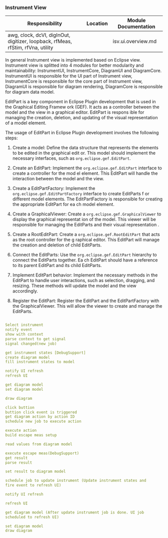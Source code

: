 ### Instrument View

| Responsibility  | Location   | Module Documentation |
|-------------- | -------------- | -------------- |
| awg, clock, dcVI, digInOut, digitizer, loopback, rfMeas, rfStim, rfVna, utility    |     | isv.ui.overview.md  |


In general Instrument view is implemented based on Eclipse view.
Instrument view is splitted into 4 modules for better modularity and maintainability: InstrumentUI, InstrumentCore, DiagramUI and DiagramCore. InstrumentUI is responsible for the UI part of Instrument view, InstrumentCore is responsible for the core part of Instrument view, DiagramUI is responsible for diagram rendering, DiagramCore is responsible for diagram data model.


EditPart is a key component in Eclipse Plugin development that is used in the Graphical Editing Framew
ork (GEF). It acts as a controller between the model and the view in a graphical editor. EditPart is respons
ible for managing the creation, deletion, and updating of the visual representation of a model element.

The usage of EditPart in Eclipse Plugin development involves the following steps:

1. Create a model: Define the data structure that represents the elements to be edited in the graphical edit
or. This model should implement the necessary interfaces, such as `org.eclipse.gef.EditPart`.

2. Create an EditPart: Implement the `org.eclipse.gef.EditPart` interface to create a controller for the mod
el element. This EditPart will handle the interaction between the model and the view.

3. Create a EditPartFactory: Implement the `org.eclipse.gef.EditPartFactory` interface to create EditParts f
or different model elements. The EditPartFactory is responsible for creating the appropriate EditPart for ea
ch model element.

4. Create a GraphicalViewer: Create a `org.eclipse.gef.GraphicalViewer` to display the graphical representat
ion of the model. This viewer will be responsible for managing the EditParts and their visual representation
.

5. Create a RootEditPart: Create a `org.eclipse.gef.RootEditPart` that acts as the root controller for the g
raphical editor. This EditPart will manage the creation and deletion of child EditParts.

6. Connect the EditParts: Use the `org.eclipse.gef.EditPart` hierarchy to connect the EditParts together. Ea
ch EditPart should have a reference to its parent EditPart and its child EditParts.

7. Implement EditPart behavior: Implement the necessary methods in the EditPart to handle user interactions,
 such as selection, dragging, and resizing. These methods will update the model and the view accordingly.

8. Register the EditPart: Register the EditPart and the EditPartFactory with the GraphicalViewer. This will 
allow the viewer to create and manage the EditParts.



```yaml

Select instrument
notify event
show with context
parse context to get signal
signal changed(new job)

get instrument states [DebugSupport]
create diagram model
fill instrument states to model

notify UI refresh
refresh UI

get diagram model
set diagram model

draw diagram

```

```yaml
click buttion
buttion click event is triggered
get diagram action by action ID
schedule new job to execute action

execute action
build escape meas setup

read values from diagram model

execute escape meas(DebugSupport)
get result
parse result

set result to diagram model

schedule job to update instrument (Update instrument states and
fire event to refresh UI)

notify UI refresh

refresh UI

get diagram model (After update instrument job is done. UI job
scheduled to refresh UI)

set diagram model
draw diagram
```
